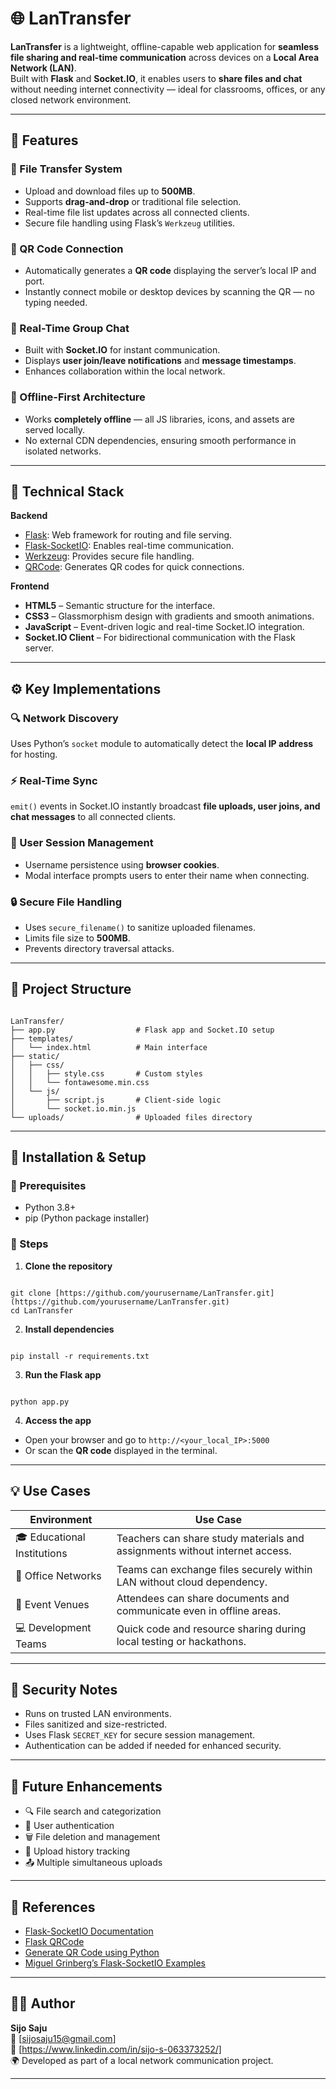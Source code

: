 # 🌐 LanTransfer

**LanTransfer** is a lightweight, offline-capable web application for **seamless file sharing and real-time communication** across devices on a **Local Area Network (LAN)**.  
Built with **Flask** and **Socket.IO**, it enables users to **share files and chat** without needing internet connectivity — ideal for classrooms, offices, or any closed network environment.

---

## 🚀 Features

### 📂 File Transfer System
- Upload and download files up to **500MB**.
- Supports **drag-and-drop** or traditional file selection.
- Real-time file list updates across all connected clients.
- Secure file handling using Flask’s `Werkzeug` utilities.

### 📱 QR Code Connection
- Automatically generates a **QR code** displaying the server’s local IP and port.
- Instantly connect mobile or desktop devices by scanning the QR — no typing needed.

### 💬 Real-Time Group Chat
- Built with **Socket.IO** for instant communication.
- Displays **user join/leave notifications** and **message timestamps**.
- Enhances collaboration within the local network.

### 📴 Offline-First Architecture
- Works **completely offline** — all JS libraries, icons, and assets are served locally.
- No external CDN dependencies, ensuring smooth performance in isolated networks.

---

## 🧠 Technical Stack

**Backend**
- [Flask](https://flask.palletsprojects.com): Web framework for routing and file serving.  
- [Flask-SocketIO](https://flask-socketio.readthedocs.io): Enables real-time communication.  
- [Werkzeug](https://werkzeug.palletsprojects.com): Provides secure file handling.  
- [QRCode](https://marcoagner.github.io/Flask-QRcode/): Generates QR codes for quick connections.  

**Frontend**
- **HTML5** – Semantic structure for the interface.  
- **CSS3** – Glassmorphism design with gradients and smooth animations.  
- **JavaScript** – Event-driven logic and real-time Socket.IO integration.  
- **Socket.IO Client** – For bidirectional communication with the Flask server.  

---

## ⚙️ Key Implementations

### 🔍 Network Discovery
Uses Python’s `socket` module to automatically detect the **local IP address** for hosting.

### ⚡ Real-Time Sync
`emit()` events in Socket.IO instantly broadcast **file uploads, user joins, and chat messages** to all connected clients.

### 👤 User Session Management
- Username persistence using **browser cookies**.  
- Modal interface prompts users to enter their name when connecting.

### 🔒 Secure File Handling
- Uses `secure_filename()` to sanitize uploaded filenames.  
- Limits file size to **500MB**.  
- Prevents directory traversal attacks.

---

## 📁 Project Structure

```

LanTransfer/
├── app.py                  # Flask app and Socket.IO setup
├── templates/
│   └── index.html          # Main interface
├── static/
│   ├── css/
│   │   ├── style.css       # Custom styles
│   │   └── fontawesome.min.css
│   └── js/
│       ├── script.js       # Client-side logic
│       └── socket.io.min.js
└── uploads/                # Uploaded files directory

```

---

## 🧰 Installation & Setup

### 🔹 Prerequisites
- Python 3.8+
- pip (Python package installer)

### 🔹 Steps

1. **Clone the repository**
```

git clone [https://github.com/yourusername/LanTransfer.git](https://github.com/yourusername/LanTransfer.git)
cd LanTransfer

```

2. **Install dependencies**
```

pip install -r requirements.txt

```

3. **Run the Flask app**
```

python app.py

```

4. **Access the app**
- Open your browser and go to `http://<your_local_IP>:5000`
- Or scan the **QR code** displayed in the terminal.

---

## 💡 Use Cases

| Environment                 | Use Case                                                                    |
| --------------------------- | --------------------------------------------------------------------------- |
| 🎓 Educational Institutions | Teachers can share study materials and assignments without internet access. |
| 🏢 Office Networks          | Teams can exchange files securely within LAN without cloud dependency.      |
| 🎪 Event Venues             | Attendees can share documents and communicate even in offline areas.        |
| 💻 Development Teams        | Quick code and resource sharing during local testing or hackathons.         |

---

## 🔐 Security Notes

* Runs on trusted LAN environments.
* Files sanitized and size-restricted.
* Uses Flask `SECRET_KEY` for secure session management.
* Authentication can be added if needed for enhanced security.

---

## 🧩 Future Enhancements

* 🔍 File search and categorization  
* 🔐 User authentication  
* 🗑️ File deletion and management  
* 📜 Upload history tracking  
* 📤 Multiple simultaneous uploads  

---

## 🧾 References

* [Flask-SocketIO Documentation](https://flask-socketio.readthedocs.io)  
* [Flask QRCode](https://marcoagner.github.io/Flask-QRcode/)  
* [Generate QR Code using Python](https://www.geeksforgeeks.org/python/generate-qr-code-using-qrcode-in-python/)  
* [Miguel Grinberg’s Flask-SocketIO Examples](https://github.com/miguelgrinberg/Flask-SocketIO)  

---

## 👨‍💻 Author

**Sijo Saju**  
📧 [sijosaju15@gmail.com]  
💼 [https://www.linkedin.com/in/sijo-s-063373252/]  
🌍 Developed as part of a local network communication project.

---

